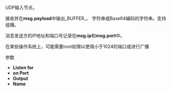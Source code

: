 UDP输入节点。

接收并在**msg.payload**中输出_BUFFER_、 字符串或Base64编码的字符串。支持组播。 

消息发送方的IP地址和端口号记录在**msg.ip**和**msg.port**中。

在某些操作系统上，可能需要root权限以使用小于1024的端口或进行广播

参数

*   **Listen for**
*   **on Port**
*   **Output**
*   **Name**